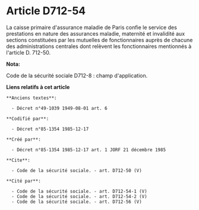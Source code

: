 # Article D712-54

La caisse primaire d'assurance maladie de Paris confie le service des prestations en nature des assurances maladie, maternité
et invalidité aux sections constituées par les mutuelles de fonctionnaires auprès de chacune des administrations centrales
dont relèvent les fonctionnaires mentionnés à l'article D. 712-50.

**Nota:**

Code de la sécurité sociale D712-8 : champ d'application.

**Liens relatifs à cet article**

	**Anciens textes**:

	  - Décret n°49-1039 1949-08-01 art. 6

	**Codifié par**:

	  - Décret n°85-1354 1985-12-17

	**Créé par**:

	  - Décret n°85-1354 1985-12-17 art. 1 JORF 21 décembre 1985

	**Cite**:

	  - Code de la sécurité sociale. - art. D712-50 (V)

	**Cité par**:

	  - Code de la sécurité sociale. - art. D712-54-1 (V)
	  - Code de la sécurité sociale. - art. D712-54-2 (V)
	  - Code de la sécurité sociale. - art. D712-56 (V)
